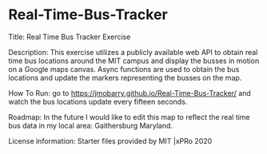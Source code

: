 # Real-Time-Bus-Tracker

Title: Real Time Bus Tracker Exercise

Description: This exercise utilizes a publicly available web API to obtain real time bus locations around the MIT campus and display the busses in motion on a Google maps canvas. Async functions are used to obtain the bus locations and update the markers representing the busses on the map.

How To Run: go to https://jmobarry.github.io/Real-Time-Bus-Tracker/ and watch the bus locations update every fifteen seconds.

Roadmap: In the future I would like to edit this map to reflect the real time bus data in my local area: Gaithersburg Maryland.

License information: Starter files provided by MIT |xPRo 2020
